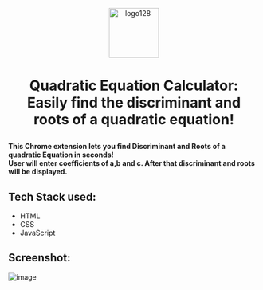 <p align="center"> <img width="100" alt="logo128" src="https://user-images.githubusercontent.com/88873588/155517664-4c7c0eba-0e75-4dd8-a7bc-bf615f166838.png">

# <p align="center"> Quadratic Equation Calculator: Easily find the discriminant and roots of a quadratic equation! </p>

**This Chrome extension lets you find Discriminant and Roots of a quadratic Equation in seconds!** <br>
**User will enter coefficients of a,b and c. After that discriminant and roots will be displayed.**

## Tech Stack used:
* HTML
* CSS
* JavaScript

## Screenshot:
![image](https://user-images.githubusercontent.com/88873588/155519171-1a41f9c6-2774-45f6-8de9-1fed198a3016.png)
